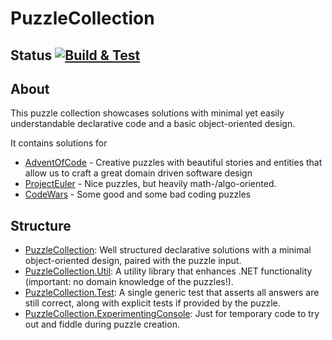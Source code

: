 # PuzzleCollection
## Status [![Build & Test](https://github.com/KeilFelix/PuzzleCollection/actions/workflows/dotnet.yml/badge.svg)](https://github.com/KeilFelix/PuzzleCollection/actions/workflows/dotnet.yml)

## About
This puzzle collection showcases solutions with minimal yet easily understandable declarative code and a basic object-oriented design.

It contains solutions for
* [AdventOfCode](https://adventofcode.com/) - Creative puzzles with beautiful stories and entities that allow us to craft a great domain driven software design
* [ProjectEuler](https://projecteuler.net/) - Nice puzzles, but heavily math-/algo-oriented.
* [CodeWars](https://www.codewars.com/) - Some good and some bad coding puzzles

## Structure
* [PuzzleCollection](PuzzleCollection):
  Well structured declarative solutions with a minimal object-oriented design, paired with the puzzle input.
* [PuzzleCollection.Util](PuzzleCollection.Util):
  A utility library that enhances .NET functionality (important: no domain knowledge of the puzzles!).
* [PuzzleCollection.Test](PuzzleCollection.Test):
  A single generic test that asserts all answers are still correct, along with explicit tests if provided by the puzzle.
 * [PuzzleCollection.ExperimentingConsole](PuzzleCollection.ExperimentingConsole):
  Just for temporary code to try out and fiddle during puzzle creation. 
